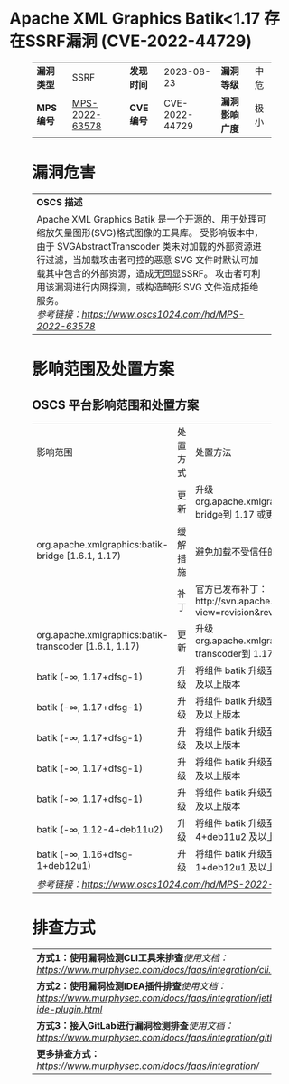 # Apache XML Graphics Batik<1.17 存在SSRF漏洞 (CVE-2022-44729)
<figure class="wp-block-table">
    <table>
        <tbody>
        <tr>
            <td><strong>漏洞类型</strong></td>
            <td>SSRF</td>
            <td><strong>发现时间</strong></td>
            <td>2023-08-23</td>
            <td><strong>漏洞等级</strong></td>
            <td>中危</td>
        </tr>
        <tr>
            <td><strong>MPS编号</strong></td>
            <td><a href="https://www.oscs1024.com/hd/MPS-2022-63578">MPS-2022-63578</a></td>
            <td><strong>CVE编号</strong></td>
            <td>CVE-2022-44729</td>
            <td><strong>漏洞影响广度</strong></td>
            <td>极小</td>
        </tr>
        </tbody>
    </table>
</figure>


<figure class="wp-block-table">
    <h1 class="wp-block-heading">漏洞危害</h1>
    <table>
        <tbody>
        <tr>
            <td><strong>OSCS 描述</strong></td>
        </tr>
        <tr>
            <td>Apache XML Graphics Batik 是一个开源的、用于处理可缩放矢量图形(SVG)格式图像的工具库。
受影响版本中，由于 SVGAbstractTranscoder 类未对加载的外部资源进行过滤，当加载攻击者可控的恶意 SVG 文件时默认可加载其中包含的外部资源，造成无回显SSRF。
攻击者可利用该漏洞进行内网探测，或构造畸形 SVG 文件造成拒绝服务。<br><em>参考链接：<a
                    href="https://www.oscs1024.com/hd/MPS-2022-63578">https://www.oscs1024.com/hd/MPS-2022-63578</a></em>
            </td>
        </tr>
        </tbody>
    </table>
</figure>


<figure class="wp-block-table alignleft">
    <h1 class="wp-block-heading">影响范围及处置方案</h1>
    <h2 class="wp-block-heading"><strong>OSCS</strong> <strong>平台影响范围和处置方案</strong></h2>
    <table>
        <tbody>
        <tr>
            <td>影响范围</td>
            <td>处置方式</td>
            <td>处置方法</td>
        </tr>
        <tr><td rowspan="3">org.apache.xmlgraphics:batik-bridge [1.6.1, 1.17)</td><td>更新</td><td>升级org.apache.xmlgraphics:batik-bridge到 1.17 或更高版本</td></tr><tr><td>缓解措施</td><td>避免加载不受信任的 SVG 文件</td></tr><tr><td>补丁</td><td>官方已发布补丁：http://svn.apache.org/viewvc?view=revision&revision=1905049</td></tr><tr><td rowspan="1">org.apache.xmlgraphics:batik-transcoder [1.6.1, 1.17)</td><td>更新</td><td>升级org.apache.xmlgraphics:batik-transcoder到 1.17 或更高版本</td></tr><tr><td rowspan="1">batik (-∞, 1.17+dfsg-1)</td><td>升级</td><td>将组件 batik 升级至 1.17+dfsg-1 及以上版本</td></tr><tr><td rowspan="1">batik (-∞, 1.17+dfsg-1)</td><td>升级</td><td>将组件 batik 升级至 1.17+dfsg-1 及以上版本</td></tr><tr><td rowspan="1">batik (-∞, 1.17+dfsg-1)</td><td>升级</td><td>将组件 batik 升级至 1.17+dfsg-1 及以上版本</td></tr><tr><td rowspan="1">batik (-∞, 1.17+dfsg-1)</td><td>升级</td><td>将组件 batik 升级至 1.17+dfsg-1 及以上版本</td></tr><tr><td rowspan="1">batik (-∞, 1.17+dfsg-1)</td><td>升级</td><td>将组件 batik 升级至 1.17+dfsg-1 及以上版本</td></tr><tr><td rowspan="1">batik (-∞, 1.12-4+deb11u2)</td><td>升级</td><td>将组件 batik 升级至 1.12-4+deb11u2 及以上版本</td></tr><tr><td rowspan="1">batik (-∞, 1.16+dfsg-1+deb12u1)</td><td>升级</td><td>将组件 batik 升级至 1.16+dfsg-1+deb12u1 及以上版本</td></tr>
        <tr>
            <td colspan="3"><em>参考链接：</em><em><a
                    href="https://www.oscs1024.com/hd/MPS-2022-63578">https://www.oscs1024.com/hd/MPS-2022-63578</a></em></td>
        </tr>
        </tbody>
    </table>
</figure>


<figure class="wp-block-table">
    <h1 class="wp-block-heading">排查方式</h1>
    <table>
        <tbody>
        <tr>
            <td><strong>方式1：使用漏洞检测CLI工具来排查</strong><em>使用文档：<a
                    href="https://www.murphysec.com/docs/faqs/integration/cli.html">https://www.murphysec.com/docs/faqs/integration/cli.html</a></em>
            </td>
        </tr>
        <tr>
            <td><strong>方式2：使用漏洞检测IDEA插件排查</strong><em>使用文档：<a
                    href="https://www.murphysec.com/docs/faqs/integration/jetbrains-ide-plugin.html">https://www.murphysec.com/docs/faqs/integration/jetbrains-ide-plugin.html</a></em>
            </td>
        </tr>
        <tr>
            <td><strong>方式3：接入GitLab进行漏洞检测排查</strong><em>使用文档：<a
                    href="https://www.murphysec.com/docs/faqs/integration/gitlab.html">https://www.murphysec.com/docs/faqs/integration/gitlab.html</a></em>
            </td>
        </tr>
        <tr>
            <td><strong>更多排查方式：</strong><em><a
                    href="https://www.murphysec.com/docs/faqs/integration/">https://www.murphysec.com/docs/faqs/integration/</a></em>
            </td>
        </tr>
        </tbody>
    </table>
</figure>